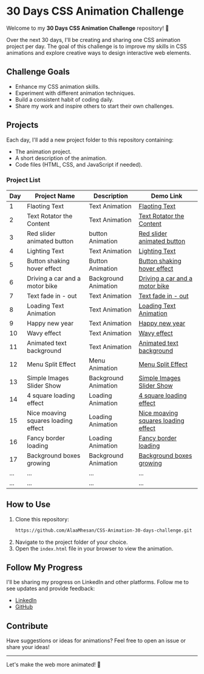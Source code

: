 # 30 Days CSS Animation Challenge

Welcome to my **30 Days CSS Animation Challenge** repository! 🎉

Over the next 30 days, I'll be creating and sharing one CSS animation project per day. The goal of this challenge is to improve my skills in CSS animations and explore creative ways to design interactive web elements.

## Challenge Goals
- Enhance my CSS animation skills.
- Experiment with different animation techniques.
- Build a consistent habit of coding daily.
- Share my work and inspire others to start their own challenges.

## Projects
Each day, I'll add a new project folder to this repository containing:
- The animation project.
- A short description of the animation.
- Code files (HTML, CSS, and JavaScript if needed).

### Project List
| Day | Project Name      | Description                | Demo Link   |
|-----|-------------------|----------------------------|-------------|
| 1   | Flaoting Text     | Text Animation             | [Flaoting Text](https://github.com/AlaaMhesan/CSS-Animation-30-days-challenge/tree/main/The%20Project/Floating%20Text) |
| 2   | Text Rotator the Content    | Text Animation             | [Text Rotator the Content ](https://github.com/AlaaMhesan/CSS-Animation-30-days-challenge/tree/main/The%20Project/Text%20Rotator%20the%20Content) |
| 3   | Red slider animated button    | button Animation             | [Red slider animated button](https://github.com/AlaaMhesan/CSS-Animation-30-days-challenge/tree/main/The%20Project/Red%20slider%20animated%20button) |
| 4   | Lighting Text    | Text Animation             | [Lighting Text](https://github.com/AlaaMhesan/CSS-Animation-30-days-challenge/tree/main/The%20Project/lighting%20text) |
| 5   | Button shaking hover effect    | Button Animation             | [Button shaking hover effect](https://github.com/AlaaMhesan/CSS-Animation-30-days-challenge/tree/main/The%20Project/Button%20shaking%20hover%20effect) |
| 6   | Driving a car and a motor bike    | Background Animation             | [Driving a car and a motor bike](https://github.com/AlaaMhesan/CSS-Animation-30-days-challenge/tree/main/The%20Project/Driving%20a%20car%20and%20a%20motor%20bike) |
| 7   | Text fade in - out    | Text Animation             | [Text fade in - out](https://github.com/AlaaMhesan/CSS-Animation-30-days-challenge/tree/main/The%20Project/Text%20fade%20in%20-%20out) |
| 8   | Loading Text Animation    | Text Animation             | [Loading Text Animation](https://github.com/AlaaMhesan/CSS-Animation-30-days-challenge/tree/main/The%20Project/Loading%20Text%20Animation) |
| 9   | Happy new year    | Text Animation             | [Happy new year](https://github.com/AlaaMhesan/CSS-Animation-30-days-challenge/tree/main/The%20Project/Happy%20new%20year) |
| 10  | Wavy effect    | Text Animation             | [Wavy effect](https://github.com/AlaaMhesan/CSS-Animation-30-days-challenge/tree/main/The%20Project/Wavy%20effec) |
| 11  |  Animated text background   | Text Animation             | [ Animated text background](https://github.com/AlaaMhesan/CSS-Animation-30-days-challenge/tree/main/The%20Project/Animated%20text%20background) |
| 12  |  Menu Split Effect    | Menu Animation | [Menu Split Effect ](https://github.com/AlaaMhesan/CSS-Animation-30-days-challenge/tree/main/The%20Project/Menu%20Split%20Effect%20) |
| 13  |  Simple Images Slider Show    | Background Animation | [Simple Images Slider Show](https://github.com/AlaaMhesan/CSS-Animation-30-days-challenge/tree/main/The%20Project/Simple%20Images%20Slider%20Show) |
| 14  |  4 square loading effect    | Loading Animation | [4 square loading effect](https://github.com/AlaaMhesan/CSS-Animation-30-days-challenge/tree/main/The%20Project/4%20square%20loading%20effect) |
| 15  |  Nice moaving squares loading effect    | Loading Animation | [Nice moaving squares loading effect](https://github.com/AlaaMhesan/CSS-Animation-30-days-challenge/tree/main/The%20Project/Nice%20moaving%20squares%20loading%20effect) |
| 16  | Fancy border loading    | Loading Animation | [Fancy border loading](https://github.com/AlaaMhesan/CSS-Animation-30-days-challenge/tree/main/The%20Project/Fancy%20border%20oading) |
| 17  | Background boxes growing    | Background Animation | [Background boxes growing](https://github.com/AlaaMhesan/CSS-Animation-30-days-challenge/tree/main/The%20Project/Background%20boxes%20growing) |
| ... | ...               | ...                        | ...         |
| ... | ...               | ...                        | ...         |

## How to Use
1. Clone this repository:
   ```bash
   https://github.com/AlaaMhesan/CSS-Animation-30-days-challenge.git
   ```
2. Navigate to the project folder of your choice.
3. Open the `index.html` file in your browser to view the animation.

## Follow My Progress
I'll be sharing my progress on LinkedIn and other platforms. Follow me to see updates and provide feedback:
- [LinkedIn](https://www.linkedin.com/in/alaa-almhesan/)
- [GitHub](https://github.com/AlaaMhesan)

## Contribute
Have suggestions or ideas for animations? Feel free to open an issue or share your ideas!

---

Let's make the web more animated! 🚀
